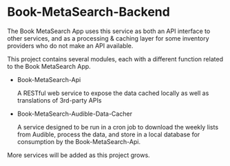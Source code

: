 Book-MetaSearch-Backend
=======================

The Book MetaSearch App uses this service as both an API interface to other services, and
as a processing & caching layer for some inventory providers who do not make an API available.

This project contains several modules, each with a different function related to the Book MetaSearch App.

- Book-MetaSearch-Api

   A RESTful web service to expose the data cached locally as well as translations of 3rd-party APIs

- Book-MetaSearch-Audible-Data-Cacher

   A service designed to be run in a cron job to download the weekly lists from Audible, process
   the data, and store in a local database for consumption by the Book-MetaSearch-Api.

More services will be added as this project grows.